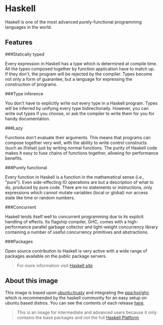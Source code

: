 # Haskell

Haskell is one of the most advanced purely-functional programming languages in the world.

## Features

###Statically typed

Every expression in Haskell has a type which is determined at compile time. All the types composed together by function application have to match up. If they don't, the program will be rejected by the compiler. Types become not only a form of guarantee, but a language for expressing the construction of programs.

###Type inference

You don't have to explicitly write out every type in a Haskell program. Types will be inferred by unifying every type bidirectionally. However, you can write out types if you choose, or ask the compiler to write them for you for handy documentation.

###Lazy

Functions don't evaluate their arguments. This means that programs can compose together very well, with the ability to write control constructs (such as if/else) just by writing normal functions. The purity of Haskell code makes it easy to fuse chains of functions together, allowing for performance benefits.

###Purely functional

Every function in Haskell is a function in the mathematical sense (i.e., "pure"). Even side-effecting IO operations are but a description of what to do, produced by pure code. There are no statements or instructions, only expressions which cannot mutate variables (local or global) nor access state like time or random numbers.

###Concurrent

Haskell lends itself well to concurrent programming due to its explicit handling of effects. Its flagship compiler, GHC, comes with a high-performance parallel garbage collector and light-weight concurrency library containing a number of useful concurrency primitives and abstractions.

###Packages

Open source contribution to Haskell is very active with a wide range of packages available on the public package servers.

> For more information visit [Haskell site](https://www.haskell.org/documentation)

## About this image

This image is based upon [ubuntu:trusty](https://hub.docker.com/_/ubuntu/) and integrating the [ppa:hvr/ghc](https://launchpad.net/~hvr/+archive/ubuntu/ghc) which is recommended by the haskell community for an easy setup on ubuntu based distros. You can see the contents of each release [here](https://github.com/extremedevops/docker_haskell/releases).

> This is an image for intermediate and advanced users because it only contains the base packages and not the full [Haskell Platform](https://www.haskell.org/platform/linux.html).
